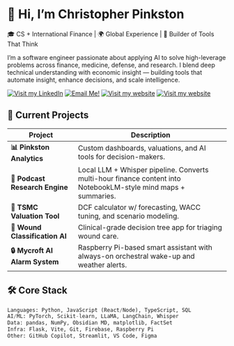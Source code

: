 # 👋 Hi, I’m Christopher Pinkston

🎓 CS + International Finance | 🌍 Global Experience | 🧠 Builder of Tools That Think

I’m a software engineer passionate about applying AI to solve high-leverage problems across finance, medicine, defense, and research. I blend deep technical understanding with economic insight — building tools that automate insight, enhance decisions, and scale intelligence.

[![Visit my LinkedIn](https://img.shields.io/badge/-LinkedIn-0A66C2?style=for-the-badge&logo=linkedin&logoColor=white)](https://linkedin.com/in/christopher-pinkston)
[![Email Me!](https://img.shields.io/badge/-Email-EA4335?style=for-the-badge&logo=gmail&logoColor=white)](mailto:im@christopherpinkston.com)
[![Visit my website](https://img.shields.io/badge/-Website-000000?style=for-the-badge&logo=firefox&logoColor=white)](https://christopherpinkston.com)
[![Visit my website](https://img.shields.io/badge/-Website-000000?style=for-the-badge&logo=firefox&logoColor=white)](https://pinkstonanalytics.com)

## 🚀 Current Projects

| Project | Description | 
|--------|-------------|
| **📊 Pinkston Analytics** | Custom dashboards, valuations, and AI tools for decision-makers. 
| **🧠 Podcast Research Engine** | Local LLM + Whisper pipeline. Converts multi-hour finance content into NotebookLM-style mind maps + summaries. |
| **💸 TSMC Valuation Tool** | DCF calculator w/ forecasting, WACC tuning, and scenario modeling. |
| **🧬 Wound Classification AI** | Clinical-grade decision tree app for triaging wound care. |
| **🔒 Mycroft AI Alarm System** | Raspberry Pi-based smart assistant with always-on orchestral wake-up and weather alerts.|

## 🛠️ Core Stack

```python
Languages: Python, JavaScript (React/Node), TypeScript, SQL  
AI/ML: PyTorch, Scikit-learn, LLaMA, LangChain, Whisper  
Data: pandas, NumPy, Obsidian MD, matplotlib, FactSet  
Infra: Flask, Vite, Git, Firebase, Raspberry Pi  
Other: GitHub Copilot, Streamlit, VS Code, Figma  
